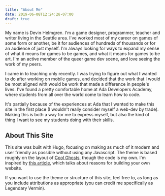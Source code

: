 ```yaml
---
title: "About Me"
date: 2019-06-08T12:24:28-07:00
draft: true
---
```


My name is Devin Helmgren. I'm a game designer, programmer, teacher and writer living in the Seattle area. I've worked most of my career on games of some form or another, be it for audiences of hundreds of thousands or for an audience of just myself. I'm always looking for ways to expand my sense of what it means for games to be games, and what it means for games to be art. I'm an active member of the queer game dev scene, and love seeing the work of my peers.

I came in to teaching only recently. I was trying to figure out what I wanted to do after working on mobile games, and decided that the work that I would be most aligned with would be work that made a difference in people's lives. I've found a pretty comfortable home at Ada Developers Academy, where students from all over the world come to learn how to code.

It's partially because of the experiences at Ada that I wanted to make this site in the first place (I wouldn't really consider myself a web-dev by trade). Making this is both a way for me to express myself, but also the kind of thing I want to see my students doing with their skills.

## About This Site

This site was built with Hugo, focusing on making as much of it modern and user friendly as possible without using any Javascript. The theme is based roughly on the layout of [Cool Ghosts](https://coolghosts.net), though the code is my own. I'm inspired by [this article](TODO), which talks about reasons for building your own website.

If you want to use the theme or structure of this site, feel free to, as long as you include attributions as appropriate (you can credit me specifically as Legendary Vermin).